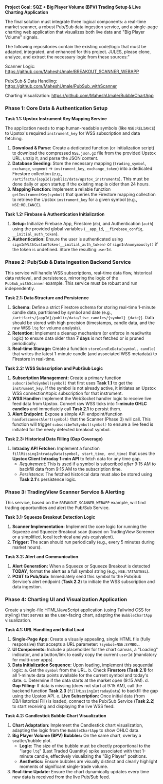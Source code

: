 **Project Goal:** **SQZ + Big Player Volume (BPV) Trading Setup & Live Charting Application**

The final solution must integrate three logical components: a real-time market scanner, a robust Pub/Sub data ingestion service, and a single-page charting web application that visualizes both live data and "Big Player Volume" signals.



The following repositories contain the existing code/logic that must be adapted, integrated, and enhanced for this project. JULES, please clone, analyze, and extract the necessary logic from these sources:"

Scanner Logic: https://github.com/MaheshUmale/BREAKOUT_SCANNER_WEBAPP

Pub/Sub & Data Handling: https://github.com/MaheshUmale/PubSub_withScanner

Charting Visualization: https://github.com/MaheshUmale/BubbleChartApp


### Phase 1: Core Data & Authentication Setup

**Task 1.1: Upstox Instrument Key Mapping Service**

The application needs to map human-readable symbols (like `NSE:RELIANCE`) to Upstox's required `instrument_key` for WSS subscription and data fetching.

1.  **Download & Parse:** Create a dedicated function (or initialization script) to download the compressed `NSE.json.gz` file from the provided Upstox URL, unzip it, and parse the JSON content.
2.  **Database Seeding:** Store the necessary mapping (`trading_symbol`, `exchange`, `segment` -> `instrument_key`, `exchange_token`) into a dedicated Firestore collection (e.g., `/artifacts/{appId}/public/data/upstox_instruments`). This must be done daily or upon startup if the existing map is older than 24 hours.
3.  **Mapping Function:** Implement a reliable function `getInstrumentKey(symbol)` that queries the Firestore mapping collection to retrieve the Upstox `instrument_key` for a given symbol (e.g., `NSE:RELIANCE`).

**Task 1.2: Firebase & Authentication Initialization**

1.  **Setup:** Initialize Firebase App, Firestore (`db`), and Authentication (`auth`) using the provided global variables (`__app_id`, `__firebase_config`, `__initial_auth_token`).
2.  **Authentication:** Ensure the user is authenticated using `signInWithCustomToken(__initial_auth_token)` or `signInAnonymously()` if the token is undefined. Store the resulting `userId`.

### Phase 2: Pub/Sub & Data Ingestion Backend Service

This service will handle WSS subscriptions, real-time data flow, historical data retrieval, and persistence, mirroring the logic of the `PubSub_withScanner` example. This service must be robust and run independently.

**Task 2.1: Data Structure and Persistence**

1.  **Schema:** Define a strict Firestore schema for storing real-time 1-minute candle data, partitioned by symbol and date (e.g., `/artifacts/{appId}/public/data/live_candles/{symbol}_{date}`). Data should be stored with high precision (timestamps, candle data, and the raw WSS `ltq` for volume analysis).
2.  **Retention:** Implement a cleanup mechanism (or enforce in read/write logic) to ensure data older than **7 days** is not fetched or is pruned periodically.
3.  **Real-time Storage:** Create a function `storeCandleData(symbol, candle)` that writes the latest 1-minute candle (and associated WSS metadata) to Firestore in real-time.

**Task 2.2: WSS Subscription and Pub/Sub Logic**

1.  **Subscription Management:** Create a primary function `subscribeToSymbol(symbol)` that first uses **Task 1.1** to get the `instrument_key`. If the symbol is not already active, it initiates an Upstox WSS connection/topic subscription for that instrument.
2.  **WSS Handler:** Implement the WebSocket handler logic to receive live feed data from Upstox. Convert raw WSS ticks into **1-minute OHLC candles** and immediately call **Task 2.1** to persist them.
3.  **Alert Endpoint:** Expose a simple API endpoint/function `handleScannerAlert(symbol)` that the Scanner (Phase 3) will call. This function will trigger `subscribeToSymbol(symbol)` to ensure a live feed is initiated for the newly detected breakout symbol.

**Task 2.3: Historical Data Filling (Gap Coverage)**

1.  **Intraday API Fetcher:** Implement a function `fillMissingIntradayData(symbol, start_time, end_time)` that uses the **Upstox Client Intraday 1-min API** to fetch data for any time gap.
    * *Requirement:* This is used if a symbol is subscribed *after* 9:15 AM to backfill data from 9:15 AM to the subscription time.
    * *Persistence:* The fetched historical data must also be stored using **Task 2.1**'s persistence logic.

### Phase 3: TradingView Scanner Service & Alerting

This service, based on the `BREAKOUT_SCANNER_WEBAPP` example, will find trading opportunities and alert the Pub/Sub Service.

**Task 3.1: Squeeze Breakout Detection Logic**

1.  **Scanner Implementation:** Implement the core logic for running the Squeeze and Squeeze Breakout scan (based on TradingView Screener or a simplified, local technical analysis equivalent).
2.  **Trigger:** The scan should run periodically (e.g., every 5 minutes during market hours).

**Task 3.2: Alert and Communication**

1.  **Alert Generation:** When a Squeeze or Squeeze Breakout is detected **TODAY**, format the alert as a full symbol string (e.g., `NSE:TATASTEEL`).
2.  **POST to Pub/Sub:** Immediately send this symbol to the Pub/Sub Service's alert endpoint (**Task 2.2**) to initiate the WSS subscription and data ingestion.

### Phase 4: Charting UI and Visualization Application

Create a single-file HTML/JavaScript application (using Tailwind CSS for styling) that serves as the user-facing chart, adapting the `BubbleChartApp` visualization.

**Task 4.1: URL Handling and Initial Load**

1.  **Single-Page App:** Create a visually appealing, single HTML file (fully responsive) that accepts a URL parameter: `?symbol=NSE:SYMBOL`.
2.  **UI Components:** Include a placeholder for the chart canvas, a "Loading" indicator, and a button/link to easily copy the current `userId` (mandatory for multi-user apps).
3.  **Data Initialization Sequence:** Upon loading, implement this sequential logic:
    a. Get the `symbol` from the URL.
    b. Check **Firestore (Task 2.1)** for all 1-minute data points available for the current symbol and today's date.
    c. Determine if the data starts at the market open (9:15 AM).
    d. **Gap Filling:** If data is missing (does not start at 9:15 AM), call the backend function **Task 2.3** (`fillMissingIntradayData`) to backfill the gap using the Upstox API.
    e. **Live Subscription:** Once initial data (from DB/Historical Fill) is loaded, connect to the Pub/Sub Service (**Task 2.2**) to start receiving and displaying the live WSS feed.

**Task 4.2: Candlestick Bubble Chart Visualization**

1.  **Chart Adaptation:** Implement the Candlestick chart visualization, adapting the logic from the `BubbleChartApp` to show OHLC data.
2.  **Big Player Volume (BPV) Bubbles:** On the same chart, overlay a scatter/bubble plot.
    * **Logic:** The size of the bubble must be directly proportional to the "large `ltq`" (Last Traded Quantity) spike associated with that 1-minute candle, effectively visualizing the "Big Player" positions.
    * **Aesthetics:** Ensure bubbles are visually distinct and clearly highlight moments of significant single-trade volume.
3.  **Real-time Update:** Ensure the chart dynamically updates every time new data is received from the live Pub/Sub feed.
